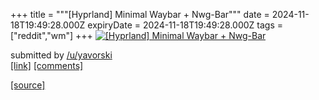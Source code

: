 +++
title = """[Hyprland] Minimal Waybar + Nwg-Bar"""
date = 2024-11-18T19:49:28.000Z
expiryDate = 2024-11-18T19:49:28.000Z
tags = ["reddit","wm"]
+++
[![[Hyprland] Minimal Waybar + Nwg-Bar](https://preview.redd.it/qxgbdjr1sp1e1.png?width=640&crop=smart&auto=webp&s=820e10e1f200bed37da82723402bdabcbcd1d4a0 "[Hyprland] Minimal Waybar + Nwg-Bar")](https://www.reddit.com/r/unixporn/comments/1gudpeh/hyprland_minimal_waybar_nwgbar/)

submitted by [/u/yavorski](https://www.reddit.com/user/yavorski)  
[\[link\]](https://i.redd.it/qxgbdjr1sp1e1.png) [\[comments\]](https://www.reddit.com/r/unixporn/comments/1gudpeh/hyprland_minimal_waybar_nwgbar/)

[[source]](https://www.reddit.com/r/unixporn/comments/1gudpeh/hyprland_minimal_waybar_nwgbar/)
